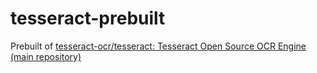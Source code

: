 tesseract-prebuilt
==================
Prebuilt of [tesseract-ocr/tesseract: Tesseract Open Source OCR Engine (main repository)](https://github.com/tesseract-ocr/tesseract)
